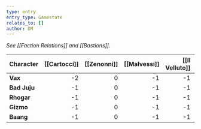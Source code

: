 ```yaml
---
type: entry
entry_type: Gamestate
relates_to: []
author: DM
---
```

*See [[Faction Relations]] and [[Bastions]]*.

| Character    | [[Cartocci]] | [[Zenonni]] | [[Malvessi]] | [[Il Velluto]] | [[Luminari]] | [[Cinders]] | [[Monarquia Braliana]] | Minor Faction |
| ------------ | -----------: | ----------: | -----------: | -------------: | -----------: | ----------: | ---------------------: | ------------- |
| **Vax**      |           -2 |           0 |           -1 |             -1 |           -1 |          -1 |                     -1 | (Driders?)    |
| **Bad Juju** |           -1 |           0 |           -1 |             -1 |           -1 |          -1 |                     -1 |               |
| **Rhogar**   |           -1 |           0 |           -1 |             -1 |           -1 |          -1 |                     -1 |               |
| **Gizmo**    |           -1 |           0 |           -1 |             -1 |           -1 |          -1 |                     -1 |               |
| **Baang**    |           -1 |           0 |           -1 |             -1 |           -1 |          -1 |                     -1 |               |
